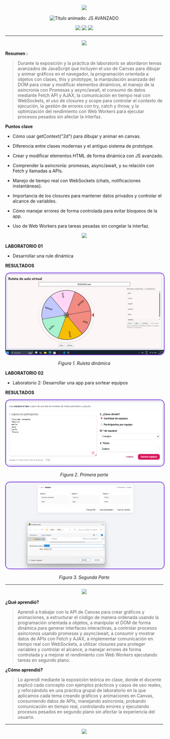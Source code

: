 <!-- HEADER con ola animada -->
<p align="center">
  <img src="https://capsule-render.vercel.app/api?type=waving&color=6D28D9&height=120&section=header&text=%20Semana%2005&fontSize=38&fontColor=ffffff&animation=fadeIn" />
</p>

<!-- Título animado con typing -->
<p align="center">
  <img src="https://readme-typing-svg.demolab.com?font=Fira+Code&size=34&duration=2200&pause=900&color=6D28D9&center=true&vCenter=true&width=800&lines=+JAVASCRIPT+AVANZADO;Estudiante%3A+Huaman+Rojas+Jhordan" alt="Título animado: JS AVANZADO" />
</p>

<p align="center">
  <img src="https://img.shields.io/badge/Cuaderno-Semanal-6d28d9?style=for-the-badge">
  <img src="https://img.shields.io/badge/Estado-Acabado-22d3ee?style=for-the-badge">
  <img src="https://img.shields.io/badge/Labs-Resultados-10b981?style=for-the-badge">
</p>

---

<!-- SECCIÓN 1 -->
<p align="center">
  <img src="https://capsule-render.vercel.app/api?type=rect&color=22D3EE&height=60&section=header&text=📘%20Tema%20aprendido&fontSize=25&fontColor=ffffff&animation=fadeIn" />
</p>

**Resumen :**  
> Durante la exposición y la práctica de laboratorio se abordaron temas avanzados de JavaScript que incluyen el uso de Canvas para dibujar y animar gráficos en el navegador, la programación orientada a objetos con clases, this y prototype, la manipulación avanzada del DOM para crear y modificar elementos dinámicos, el manejo de la asincronía con Promesas y async/await, el consumo de datos mediante Fetch API y AJAX, la comunicación en tiempo real con WebSockets, el uso de closures y scope para controlar el contexto de ejecución, la gestión de errores con try, catch y throw, y la optimización del rendimiento con Web Workers para ejecutar procesos pesados sin afectar la interfaz.

**Puntos clave**
- Cómo usar getContext("2d") para dibujar y animar en canvas.

- Diferencia entre clases modernas y el antiguo sistema de prototype.

- Crear y modificar elementos HTML de forma dinámica con JS avanzado.

- Comprender la asincronía: promesas, async/await, y su relación con Fetch y llamadas a APIs.

- Manejo de tiempo real con WebSockets (chats, notificaciones instantáneas).

- Importancia de los closures para mantener datos privados y controlar el alcance de variables.

- Cómo manejar errores de forma controlada para evitar bloqueos de la app.

- Uso de Web Workers para tareas pesadas sin congelar la interfaz.


<!-- SECCIÓN 2 -->
<p align="center">
  <img src="https://capsule-render.vercel.app/api?type=rect&color=10B981&height=60&section=header&text=🧪%20Ejercicios%20de%20laboratorio&fontSize=25&fontColor=ffffff&animation=fadeIn" />
</p>

**LABORATORIO 01**
-  Desarrollar una rule dinámica 

**RESULTADOS**

<p align="center">
  <img src="img/img01.png" alt="Resultado laboratorio" width="600" style="border-radius:15px; border:2px solid #6d28d9;" />
</p>

<p align="center"><em>Figura 1. Ruleta dinámica</em></p>

**LABORATORIO 02**
-  Laboratorio 2:  Desarrollar una app para sortear equipos 

**RESULTADOS**

<p align="center">
  <img src="img/img02.png" alt="Resultado laboratorio" width="600" style="border-radius:15px; border:2px solid #6d28d9;" />
</p>

<p align="center"><em>Figura 2. Primera parte</em></p>



<p align="center">
  <img src="img/img03.png" alt="Resultado laboratorio" width="600" style="border-radius:15px; border:2px solid #6d28d9;" />
</p>

<p align="center"><em>Figura 3. Segunda Parte</em></p>



---

<!-- SECCIÓN 3 -->
<p align="center">
  <img src="https://capsule-render.vercel.app/api?type=rect&color=F59E0B&height=60&section=header&text=🤔%20Reflexión&fontSize=25&fontColor=ffffff&animation=fadeIn" />
</p>

**¿Qué aprendió?**  
> Aprendí a trabajar con la API de Canvas para crear gráficos y animaciones, a estructurar el código de manera ordenada usando la programación orientada a objetos, a manipular el DOM de forma dinámica para generar interfaces interactivas, a controlar procesos asíncronos usando promesas y async/await, a consumir y mostrar datos de APIs con Fetch y AJAX, a implementar comunicación en tiempo real con WebSockets, a utilizar closures para proteger variables y controlar el alcance, a manejar errores de forma controlada y a mejorar el rendimiento con Web Workers ejecutando tareas en segundo plano.

**¿Cómo aprendió?**  
> Lo aprendí mediante la exposición teórica en clase, donde el docente explicó cada concepto con ejemplos prácticos y casos de uso reales, y reforzándolo en una práctica grupal de laboratorio en la que aplicamos cada tema creando gráficos y animaciones en Canvas, consumiendo datos de APIs, manejando asincronía, probando comunicación en tiempo real, controlando errores y ejecutando procesos pesados en segundo plano sin afectar la experiencia del usuario.

---

<!-- FOOTER con ola -->
<p align="center">
  <img src="https://capsule-render.vercel.app/api?type=waving&color=6D28D9&height=120&section=footer" />
</p>
